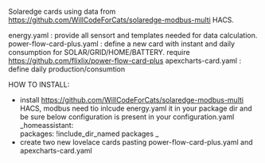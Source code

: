 Solaredge cards using data from  https://github.com/WillCodeForCats/solaredge-modbus-multi  HACS.

energy.yaml               : provide all sensort and templates needed for data calculation.
power-flow-card-plus.yaml : define a new card with instant and daily consumption for SOLAR/GRID/HOME/BATTERY. require https://github.com/flixlix/power-flow-card-plus
apexcharts-card.yaml      : define daily production/consumtion


HOW TO INSTALL: 
- install https://github.com/WillCodeForCats/solaredge-modbus-multi  HACS, modbus need tio
inlcude energy.yaml it in your package dir and be sure below configuration is present in your configuration.yaml
_homeassistant:  
packages: !include_dir_named packages
_
- create two new lovelace cards pasting power-flow-card-plus.yaml and apexcharts-card.yaml 
